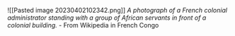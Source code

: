 ![[Pasted image 20230402102342.png]]
*A photograph of a French colonial administrator standing with a group of African servants in front of a colonial building.* - From Wikipedia in French Congo


